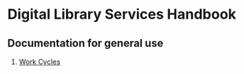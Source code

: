 # Digital Library Services Handbook

## Documentation for general use

1. [Work Cycles](/work_cycles.md)
